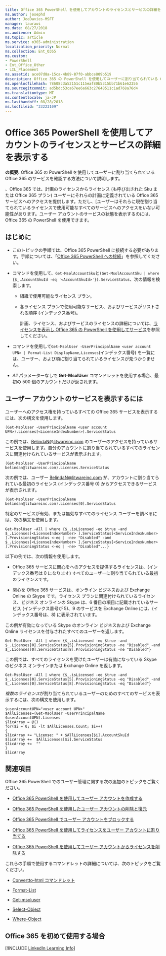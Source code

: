 ```yaml
---
title: Office 365 PowerShell を使用してアカウントのライセンスとサービスの詳細を表示する
ms.author: josephd
author: JoeDavies-MSFT
manager: laurawi
ms.date: 08/27/2018
ms.audience: Admin
ms.topic: article
ms.service: o365-administration
localization_priority: Normal
ms.collection: Ent_O365
ms.custom:
- PowerShell
- Ent_Office_Other
- LIL_Placement
ms.assetid: ace07d8a-15ca-4b89-87f0-abbce809b519
description: Office 365 の PowerShell を使用してユーザーに割り当てられている Office 365 のサービスを確認する方法について説明します。
ms.openlocfilehash: 78608c3a52151c115eaf80b5315bb71b61e62356
ms.sourcegitcommit: ad5bdc53ca67ee6a663c27648511c1ad768a76d4
ms.translationtype: MT
ms.contentlocale: ja-JP
ms.lasthandoff: 08/28/2018
ms.locfileid: "23223109"
---
```

# <a name="view-account-license-and-service-details-with-office-365-powershell"></a>Office 365 PowerShell を使用してアカウントのライセンスとサービスの詳細を表示する

**の概要:** Office 365 の PowerShell を使用してユーザーに割り当てられている Office 365 のサービスを確認する方法について説明します。
  
、Office 365 では、計画のライセンスからライセンス (も呼び出された Sku または Office 365 プラン) ユーザーにそれらの計画に定義されている Office 365 サービスへのアクセスを提供します。ただし、[ユーザーはそれらに現在割り当てられているライセンスで使用可能なすべてのサービスへのアクセスをいない可能性があります。ユーザー アカウントのサービスの状態を表示するのには、Office 365 の PowerShell を使用できます。 

## <a name="before-you-begin"></a>はじめに

- このトピックの手順では、Office 365 PowerShell に接続する必要があります。手順については、「[Office 365 PowerShell への接続](connect-to-office-365-powershell.md)」を参照してください。
    
- コマンドを使用して、`Get-MsolAccountSku`と`(Get-MsolAccountSku | where {$_.AccountSkuId -eq '<AccountSkuId>'}).ServiceStatus`、次の情報を検索します。
    
  - 組織で使用可能なライセンス プラン。
    
  - 各ライセンス プランで使用可能なサービス、およびサービスがリストされる順序 (インデックス番号)。
    
     計画、ライセンス、およびサービスのライセンスの詳細については、[ライセンスを表示し Office 365 の PowerShell を使用してサービス](view-licenses-and-services-with-office-365-powershell.md)を参照してください。
    
- コマンドを使用して`Get-MsolUser -UserPrincipalName <user account UPN> | Format-List DisplayName,Licenses`(インデックス番号) を一覧には、ユーザー、および順に割り当てられているライセンスが見つかりません。
    
- _All_ パラメーターなしで **Get-MsolUser** コマンドレットを使用する場合、最初の 500 個のアカウントだけが返されます。
    

## <a name="to-view-services-for-a-user-account"></a>ユーザー アカウントのサービスを表示するには

ユーザーへのアクセス権を持っているすべての Office 365 サービスを表示するには、次の構文を使用します。
  
```
(Get-MsolUser -UserPrincipalName <user account UPN>).Licenses[<LicenseIndexNumber>].ServiceStatus
```

この例では、BelindaN@litwareinc.com のユーザーのアクセスを持っているサービスを使用します。自分のアカウントに割り当てられているすべてのライセンスに関連付けられているサービスが表示されます。
  
```
(Get-MsolUser -UserPrincipalName belindan@litwareinc.com).Licenses.ServiceStatus
```

次の例では、ユーザー BelindaN@litwareinc.com が、アカウントに割り当てられている最初のライセンス (インデックス番号 0) からアクセスできるサービスが表示されます。
  
```
(Get-MsolUser -UserPrincipalName belindan@litwareinc.com).Licenses[0].ServiceStatus
```

特定のサービスが有効、または無効なすべてのライセンス ユーザーを調べるには、次の構文を使用します。
  
```
Get-MsolUser -All | where {$_.isLicensed -eq $true -and $_.Licenses[<LicenseIndexNumber> ].ServiceStatus[<ServiceIndexNumber> ].ProvisioningStatus <-eq | -ne> "Disabled" -and $_.Licenses[<LicenseIndexNumber> ].ServiceStatus[<ServiceIndexNumber> ].ProvisioningStatus <-eq | -ne> "Disabled"...}
```

以下の例では、次の情報を使用します。
  
- Office 365 サービスに関心をへのアクセスを提供するライセンスは、(インデックス番号は 0 になります) すべてのユーザーに割り当てられている最初のライセンスです。
    
- 関心を Office 365 サービスは、オンライン ビジネスおよび Exchange Online の Skype です。ライセンス プランに関連付けられているライセンス、ビジネス オンラインの Skype は、6 番目の項目に記載されているサービス (インデックス番号が 5)、9 のサービスを Exchange Online には、(インデックス番号は、8) に表示されています。
    
この例が有効になっている Skype のオンライン ビジネスおよび Exchange Online ライセンスを付与されたすべてのユーザーを返します。
  
```
Get-MsolUser -All | where {$_.isLicensed -eq $true -and $_.Licenses[0].ServiceStatus[5].ProvisioningStatus -ne "Disabled" -and $_.Licenses[0].ServiceStatus[8].ProvisioningStatus -ne "Disabled"}
```

この例では、すべてのライセンスを受けたユーザーは有効になっている Skype のビジネス オンラインまたは Exchange Online を返します。
  
```
Get-MsolUser -All | where {$_.isLicensed -eq $true -and $_.Licenses[0].ServiceStatus[5].ProvisioningStatus -eq "Disabled" -and $_.Licenses[0].ServiceStatus[8].ProvisioningStatus -eq "Disabled"}
```

*複数のライセンス*が割り当てられているユーザーのためのすべてのサービスを表示するには、次の構文を使用します。

```
$userAccountUPN="<user account UPN>"
$AllLicenses=(Get-MsolUser -UserPrincipalName $userAccountUPN).Licenses
$licArray = @()
for($i = 0; $i -lt $AllLicenses.Count; $i++)
{
$licArray += "License: " + $AllLicenses[$i].AccountSkuId
$licArray +=  $AllLicenses[$i].ServiceStatus
$licArray +=  ""
}
$licArray
```

  
## <a name="see-also"></a>関連項目

Office 365 PowerShell でのユーザー管理に関する次の追加のトピックをご覧ください。
  
- [Office 365 PowerShell を使用してユーザー アカウントを作成する](create-user-accounts-with-office-365-powershell.md)
    
- [Office 365 PowerShell を使用したユーザー アカウントの削除と復元](delete-and-restore-user-accounts-with-office-365-powershell.md)
    
- [Office 365 PowerShell でユーザー アカウントをブロックする](block-user-accounts-with-office-365-powershell.md)
    
- [Office 365 PowerShell を使用してライセンスをユーザー アカウントに割り当てる](assign-licenses-to-user-accounts-with-office-365-powershell.md)
    
- [Office 365 PowerShell を使用してユーザー アカウントからライセンスを削除する](remove-licenses-from-user-accounts-with-office-365-powershell.md)
    
これらの手順で使用するコマンドレットの詳細については、次のトピックをご覧ください。
  
- [Convertto-html コマンドレット](https://go.microsoft.com/fwlink/p/?LinkId=113290)
    
- [Format-List](https://go.microsoft.com/fwlink/p/?LinkId=113302)
    
- [Get-msoluser](https://go.microsoft.com/fwlink/p/?LinkId=691543)
    
- [Select-Object](https://go.microsoft.com/fwlink/p/?LinkId=113387)
    
- [Where-Object](https://go.microsoft.com/fwlink/p/?LinkId=113423)
    

  
## <a name="new-to-office-365"></a>Office 365 を初めて使用する場合


[!INCLUDE [LinkedIn Learning Info](../common/office/linkedin-learning-info.md)]